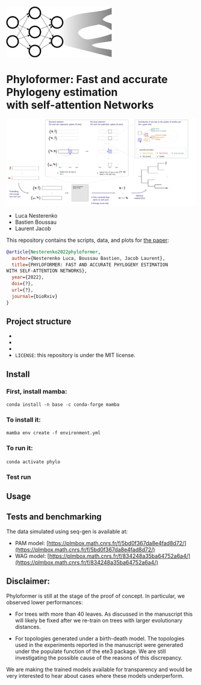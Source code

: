 


![](logo.png)

# Phyloformer: Fast and accurate Phylogeny estimation<br/> with self-attention Networks


![](sketch.png)

- Luca Nesterenko
- Bastien Boussau
- Laurent Jacob

This repository contains the scripts, data, and plots for [the paper](https://arxiv.org/abs/???):


```bibtex
@article{Nesterenko2022phyloformer,
  author={Nesterenko Luca, Boussau Bastien, Jacob Laurent},
  title={PHYLOFORMER: FAST AND ACCURATE PHYLOGENY ESTIMATION
WITH SELF-ATTENTION NETWORKS},
  year={2022},
  doi={?},
  url={?},
  journal={bioRxiv}
}
```

## Project structure

- 
- 
- 
- `LICENSE`: this repository is under the MIT license.

## Install
### First, install mamba:
```
conda install -n base -c conda-forge mamba
```

### To install it:
```
mamba env create -f environment.yml
```

### To run it:


`conda activate phylo`

### Test run

## Usage

## Tests and benchmarking
The data simulated using seq-gen is available at:

- PAM model: [https://plmbox.math.cnrs.fr/f/5bd0f367da8e4fad8d72/](https://plmbox.math.cnrs.fr/f/5bd0f367da8e4fad8d72/)
- WAG model: [https://plmbox.math.cnrs.fr/f/834248a35ba64752a6a4/](https://plmbox.math.cnrs.fr/f/834248a35ba64752a6a4/)

## Disclaimer:

Phyloformer is still at the stage of the proof of concept. In
particular, we observed lower performances:

- For trees with more than 40 leaves. As discussed in the manuscript
  this will likely be fixed after we re-train on trees with larger
  evolutionary distances.

- For topologies generated under a birth-death model. The topologies
  used in the experiments reported in the manuscript were generated
  under the populate function of the ete3 package. We are still
  investigating the possible cause of the reasons of this discrepancy.

We are making the trained models available for transparency and would
be very interested to hear about cases where these models
underperform.
